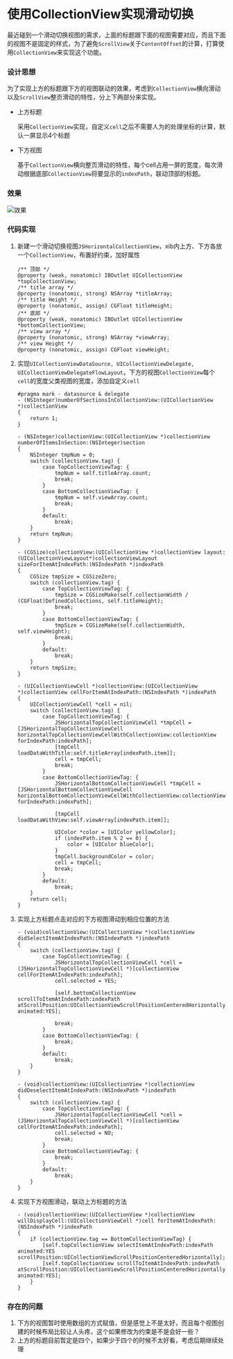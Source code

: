 # 使用CollectionView实现滑动切换

最近碰到一个滑动切换视图的需求，上面的标题跟下面的视图需要对应，而且下面的视图不是固定的样式，为了避免`ScrollView`关于`ContentOffset`的计算，打算使用`CollectionView`来实现这个功能。

###  设计思想
	
为了实现上方的标题跟下方的视图联动的效果，考虑到`CollectionView`横向滑动以及`ScrollView`整页滑动的特性，分上下两部分来实现。

* 上方标题
	
	采用`CollectionView`实现，自定义`cell`之后不需要人为的处理坐标的计算，默认一屏显示4个标题

* 下方视图

	基于`CollectionView`横向整页滑动的特性，每个cell占用一屏的宽度，每次滑动根据底部`CollectionView`将要显示的`indexPath`，联动顶部的标题。

### 效果

![效果](./show.gif)

### 代码实现

1. 新建一个滑动切换视图`JSHorizontalCollectionView`，xib内上方、下方各放一个`CollectionView`，布置好约束，加好属性

	```
	/** 顶部 */
	@property (weak, nonatomic) IBOutlet UICollectionView *topCollectionView;
	/** title array */
	@property (nonatomic, strong) NSArray *titleArray;
	/** title Height */
	@property (nonatomic, assign) CGFloat titleHeight;
	/** 底部 */
	@property (weak, nonatomic) IBOutlet UICollectionView *bottomCollectionView;
	/** view array */
	@property (nonatomic, strong) NSArray *viewArray;
	/** view Height */
	@property (nonatomic, assign) CGFloat viewHeight;
	```

2. 实现`UICollectionViewDataSource, UICollectionViewDelegate, UICollectionViewDelegateFlowLayout`，下方的视图`CollectionView`每个`cell`的宽度父类视图的宽度，添加自定义`cell`

	```
	#pragma mark - datasource & delegate
	- (NSInteger)numberOfSectionsInCollectionView:(UICollectionView *)collectionView
	{
	    return 1;
	}
	
	- (NSInteger)collectionView:(UICollectionView *)collectionView numberOfItemsInSection:(NSInteger)section
	{
	    NSInteger tmpNum = 0;
	    switch (collectionView.tag) {
	        case TopCollectionViewTag: {
	            tmpNum = self.titleArray.count;
	            break;
	        }
	        case BottomCollectionViewTag: {
	            tmpNum = self.viewArray.count;
	            break;
	        }
	        default:
	            break;
	    }
	    return tmpNum;
	}
	
	- (CGSize)collectionView:(UICollectionView *)collectionView layout:(UICollectionViewLayout*)collectionViewLayout sizeForItemAtIndexPath:(NSIndexPath *)indexPath
	{
	    CGSize tmpSize = CGSizeZero;
	    switch (collectionView.tag) {
	        case TopCollectionViewTag: {
	            tmpSize = CGSizeMake(self.collectionWidth / (CGFloat)DefinedCollections, self.titleHeight);
	            break;
	        }
	        case BottomCollectionViewTag: {
	            tmpSize = CGSizeMake(self.collectionWidth, self.viewHeight);
	            break;
	        }
	        default:
	            break;
	    }
	    return tmpSize;
	}
	
	- (UICollectionViewCell *)collectionView:(UICollectionView *)collectionView cellForItemAtIndexPath:(NSIndexPath *)indexPath
	{
	    UICollectionViewCell *cell = nil;
	    switch (collectionView.tag) {
	        case TopCollectionViewTag: {
	            JSHorizontalTopCollectionViewCell *tmpCell = [JSHorizontalTopCollectionViewCell horizontalTopCollectionViewCellWithCollectionView:collectionView forIndexPath:indexPath];
	            [tmpCell loadDataWithTitle:self.titleArray[indexPath.item]];
	            cell = tmpCell;
	            break;
	        }
	        case BottomCollectionViewTag: {
	            JSHorizontalBottomCollectionViewCell *tmpCell = [JSHorizontalBottomCollectionViewCell horizontalBottomCollectionViewCellWithCollectionView:collectionView forIndexPath:indexPath];
	            
	            [tmpCell loadDataWithView:self.viewArray[indexPath.item]];
	            
	            UIColor *color = [UIColor yellowColor];
	            if (indexPath.item % 2 == 0) {
	                color = [UIColor blueColor];
	            }
	            tmpCell.backgroundColor = color;
	            cell = tmpCell;
	            break;
	        }
	        default:
	            break;
	    }
	    return cell;
	}
	```

3. 实现上方标题点击对应的下方视图滑动到相应位置的方法

	```
	- (void)collectionView:(UICollectionView *)collectionView didSelectItemAtIndexPath:(NSIndexPath *)indexPath
	{
	    switch (collectionView.tag) {
	        case TopCollectionViewTag: {
	            JSHorizontalTopCollectionViewCell *cell = (JSHorizontalTopCollectionViewCell *)[collectionView cellForItemAtIndexPath:indexPath];
	            cell.selected = YES;
	            
	            [self.bottomCollectionView scrollToItemAtIndexPath:indexPath atScrollPosition:UICollectionViewScrollPositionCenteredHorizontally animated:YES];
	            
	            break;
	        }
	        case BottomCollectionViewTag: {
	            break;
	        }
	        default:
	            break;
	    }
	}
	
	- (void)collectionView:(UICollectionView *)collectionView didDeselectItemAtIndexPath:(NSIndexPath *)indexPath
	{
	    switch (collectionView.tag) {
	        case TopCollectionViewTag: {
	            JSHorizontalTopCollectionViewCell *cell = (JSHorizontalTopCollectionViewCell *)[collectionView cellForItemAtIndexPath:indexPath];
	            cell.selected = NO;
	            break;
	        }
	        case BottomCollectionViewTag: {
	            break;
	        }
	        default:
	            break;
	    }
	}
	```

4. 实现下方视图滑动，联动上方标题的方法

	```
	- (void)collectionView:(UICollectionView *)collectionView willDisplayCell:(UICollectionViewCell *)cell forItemAtIndexPath:(NSIndexPath *)indexPath
	{
	    if (collectionView.tag == BottomCollectionViewTag) {
	        [self.topCollectionView selectItemAtIndexPath:indexPath animated:YES scrollPosition:UICollectionViewScrollPositionCenteredHorizontally];
	        [self.topCollectionView scrollToItemAtIndexPath:indexPath atScrollPosition:UICollectionViewScrollPositionCenteredHorizontally animated:YES];
	    }
	}
	```

### 存在的问题

1. 下方的视图暂时使用数组的方式赋值，但是感觉上不是太好，而且每个视图创建的时候布局比较让人头疼，这个如果修改为约束是不是会好一些？
2. 上方的标题目前暂定是四个，如果少于四个的时候不太好看，考虑后期继续处理







